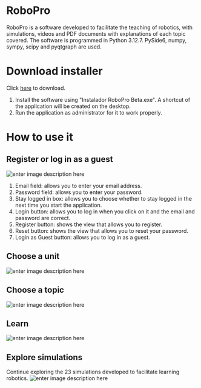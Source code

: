 # RoboPro
RoboPro is a software developed to facilitate the teaching of robotics, with simulations, videos and PDF documents with explanations of each topic covered. The software is programmed in Python 3.12.7. PySide6, numpy, sympy, scipy and pyqtgraph are used.

# Download installer
Click [here](https://unipamplonaedu-my.sharepoint.com/:u:/g/personal/jose_villamizar4_unipamplona_edu_co/EVHjuZwfl0xEu6pbw1fe-tMBVllyhy-Fc_QiXSgnvnVfFw?e=lNbfP5) to download.
1) Install the software using "Instalador RoboPro Beta.exe".
A shortcut of the application will be created on the desktop.
2) Run the application as administrator for it to work properly.

# How to use it
## Register or log in as a guest
![enter image description here](https://lh3.googleusercontent.com/pw/AP1GczNM-kTDQkjtYskMDfpNsSZuMwMZLzYM1jpgJVdBTrV8uWvrQU3JgrWXCaw5exeaoweiTHGHIk_WxKCeMn3esH88Cl6Im3WZcp1-PZTvP1nhF91AkyG-LUtAvR9gXDgO1enq2z-sEXXN4XwLfAVFRROw=w352-h516-s-no?authuser=0)
1) Email field: allows you to enter your email address.
2) Password field: allows you to enter your password.
3) Stay logged in box: allows you to choose whether to stay logged in the next time you start the application.
4) Login button: allows you to log in when you click on it and the email and password are correct.
5) Register button: shows the view that allows you to register.
6) Reset button: shows the view that allows you to reset your password.
7) Login as Guest button: allows you to log in as a guest.

## Choose a unit
![enter image description here](https://lh3.googleusercontent.com/pw/AP1GczPvD-BofJrI1X4KNkdGOJVpmv7ULZfHgvthMtwGjYDGtLPv3n9S15sUy-7VskILs00EO-jrDbRxA_ZaijPoenVf1qxzkfk3w4CVVr8p783T3kNgdRgW2m3FHVt1wXL2uTd5nuFGNdNefoYXxyKLHUvr=w1223-h688-s-no)

## Choose a topic

![enter image description here](https://lh3.googleusercontent.com/pw/AP1GczPx2u-xvzn6kI-WIgE3255EwA80a52uUtvkCJY-n1Pf2sdTgmOOzYH4H1ahTPoAVRZNo_mK-j6weugdMTwymt0IL3ugSYYimu6V2yvNfVIUoQny_EB2fNtm5kYvnbeXBJ7HOM8bsjeCOcJuVkeo6Mng=w935-h655-s-no?authuser=0)

## Learn
![enter image description here](https://lh3.googleusercontent.com/pw/AP1GczPLLNGS7LGdqbD95iZyRZ7J2As0aFuJhed6oT0EE4UvCpll5KjjHDLSYxaBqWRtauu83j_znjLXSxhF4QxBvWBw7lwn1Ch0TCPnCHIz1AwYoQ0alN8Vjf55MkY6t2PmbO9mMn1EiAmAODXFgDBB0c7V=w935-h655-s-no?authuser=0)

## Explore simulations
Continue exploring the 23 simulations developed to facilitate learning robotics.
![enter image description here](https://lh3.googleusercontent.com/pw/AP1GczPrKTMy8FAO29Z6Emt_hAh8b5kXdnr8NhOrwymtQjy0vZ_IzYmHbgSOHFzkLhbCkpvYPzCLCZHOpm-zixq3MwquXnncHmx4bDoAkp05rLmykFcnLWomIlZabUxssm5bd24cezRNxY2MzXx4ypSsUwJS=w998-h468-s-no?authuser=0)
